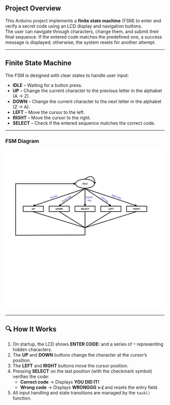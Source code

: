 ## Project Overview

This Arduino project implements a **finite state machine** (FSM) to enter and verify a secret code using an LCD display and navigation buttons.  
The user can navigate through characters, change them, and submit their final sequence. If the entered code matches the predefined one, a success message is displayed; otherwise, the system resets for another attempt.

---

## Finite State Machine

The FSM is designed with clear states to handle user input:

- **IDLE** – Waiting for a button press.
- **UP** – Change the current character to the previous letter in the alphabet (A → Z).
- **DOWN** – Change the current character to the next letter in the alphabet (Z → A).
- **LEFT** – Move the cursor to the left.
- **RIGHT** – Move the cursor to the right.
- **SELECT** – Check if the entered sequence matches the correct code.

---

### FSM Diagram

![FSM Diagram](Figure.png)

---

## 🔍 How It Works

1. On startup, the LCD shows **ENTER CODE:** and a series of `*` representing hidden characters.
2. The **UP** and **DOWN** buttons change the character at the cursor’s position.
3. The **LEFT** and **RIGHT** buttons move the cursor position.
4. Pressing **SELECT** on the last position (with the checkmark symbol) verifies the code:
   - **Correct code** → Displays **YOU DID IT!**
   - **Wrong code** → Displays **WRONGGG >:(** and resets the entry field.
5. All input handling and state transitions are managed by the `task()` function.
